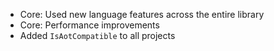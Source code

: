 * Core: Used new language features across the entire library
* Core: Performance improvements
* Added `IsAotCompatible` to all projects